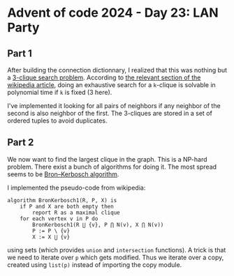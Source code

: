 # Advent of code 2024 - Day 23: LAN Party

## Part 1

After building the connection dictionnary, I realized that this was nothing but a [3-clique search problem](https://en.wikipedia.org/wiki/Clique_problem).
According to [the relevant section of the wikipedia article](https://en.wikipedia.org/wiki/Clique_problem#Cliques_of_fixed_size), doing an exhaustive search for a `k`-clique is solvable in polynomial time if `k` is fixed (3 here).

I've implemented it looking for all pairs of neighbors if any neighbor of the second is also neighbor of the first.
The 3-cliques are stored in a set of ordered tuples to avoid duplicates.

## Part 2

We now want to find the largest clique in the graph. This is a NP-hard problem.
There exist a bunch of algorithms for doing it. The most spread seems to be [Bron–Kerbosch algorithm](https://en.wikipedia.org/wiki/Bron%E2%80%93Kerbosch_algorithm).

I implemented the pseudo-code from wikipedia:
```
algorithm BronKerbosch1(R, P, X) is
    if P and X are both empty then
        report R as a maximal clique
    for each vertex v in P do
        BronKerbosch1(R ⋃ {v}, P ⋂ N(v), X ⋂ N(v))
        P := P \ {v}
        X := X ⋃ {v}

```
using sets (which provides `union` and `intersection` functions).
A trick is that we need to iterate over `p` which gets modified. Thus we iterate over a copy, created using `list(p)` instead of importing the copy module. 
